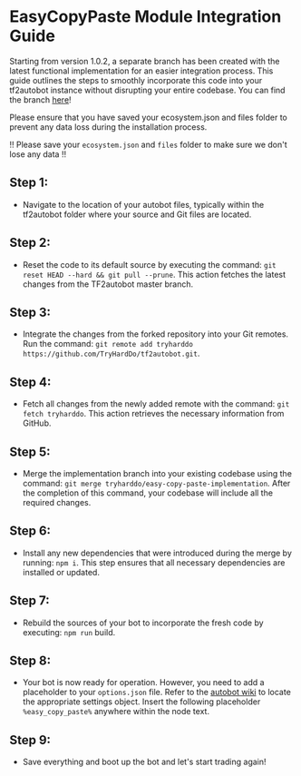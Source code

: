 # EasyCopyPaste Module Integration Guide

Starting from version 1.0.2, a separate branch has been created with the latest functional implementation for an easier integration process. This guide outlines the steps to smoothly incorporate this code into your tf2autobot instance without disrupting your entire codebase. You can find the branch [here](https://github.com/TryHardDo/tf2autobot/tree/easy-copy-paste-implementation)!

Please ensure that you have saved your ecosystem.json and files folder to prevent any data loss during the installation process.

‼️ Please save your `ecosystem.json` and `files` folder to make sure we don't lose any data ‼️

## Step 1:
- Navigate to the location of your autobot files, typically within the tf2autobot folder where your source and Git files are located.

## Step 2:
- Reset the code to its default source by executing the command: `git reset HEAD --hard && git pull --prune`. This action fetches the latest changes from the TF2autobot master branch.

## Step 3:
- Integrate the changes from the forked repository into your Git remotes. Run the command: `git remote add tryharddo https://github.com/TryHardDo/tf2autobot.git`.

## Step 4:
- Fetch all changes from the newly added remote with the command: `git fetch tryharddo`. This action retrieves the necessary information from GitHub.

## Step 5:
- Merge the implementation branch into your existing codebase using the command: `git merge tryharddo/easy-copy-paste-implementation`. After the completion of this command, your codebase will include all the required changes.

## Step 6:
- Install any new dependencies that were introduced during the merge by running: `npm i`. This step ensures that all necessary dependencies are installed or updated.

## Step 7:
- Rebuild the sources of your bot to incorporate the fresh code by executing: `npm run` build.

## Step 8:
- Your bot is now ready for operation. However, you need to add a placeholder to your `options.json` file. Refer to the [autobot wiki](https://github.com/TF2Autobot/tf2autobot/wiki/Configure-your-options.json-file#-listing-note-settings-) to locate the appropriate settings object. Insert the following placeholder `%easy_copy_paste%` anywhere within the node text.

## Step 9:
- Save everything and boot up the bot and let's start trading again!
